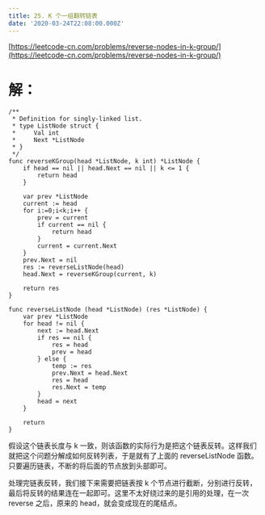 ```yaml
---
title: 25. K 个一组翻转链表
date: '2020-03-24T22:08:00.000Z'
---
```


[https://leetcode-cn.com/problems/reverse-nodes-in-k-group/](https://leetcode-cn.com/problems/reverse-nodes-in-k-group/)

# 解：

    /**
     * Definition for singly-linked list.
     * type ListNode struct {
     *     Val int
     *     Next *ListNode
     * }
     */
    func reverseKGroup(head *ListNode, k int) *ListNode {
        if head == nil || head.Next == nil || k <= 1 {
            return head
        }
    
        var prev *ListNode
        current := head
        for i:=0;i<k;i++ {
            prev = current
            if current == nil {
                return head
            }
            current = current.Next
        }
        prev.Next = nil
        res := reverseListNode(head)
        head.Next = reverseKGroup(current, k)
    
        return res
    }
    
    func reverseListNode (head *ListNode) (res *ListNode) {
        var prev *ListNode
        for head != nil {
            next := head.Next
            if res == nil {
                res = head
                prev = head
            } else {
                temp := res
                prev.Next = head.Next
                res = head
                res.Next = temp
            }
            head = next
        }
    
        return
    }

假设这个链表长度与 k 一致，则该函数的实际行为是把这个链表反转。这样我们就把这个问题分解成如何反转列表，于是就有了上面的 reverseListNode 函数。只要遍历链表，不断的将后面的节点放到头部即可。

处理完链表反转，我们接下来需要把链表按 k 个节点进行截断，分别进行反转，最后将反转的结果连在一起即可。这里不太好绕过来的是引用的处理，在一次 reverse 之后，原来的 head，就会变成现在的尾结点。
